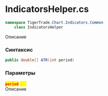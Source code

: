 
# IndicatorsHelper.cs
```csharp
namespace TigerTrade.Chart.Indicators.Common  
    class IndicatorsHelper
```

Описание

### Синтаксис
```csharp
public double[] ATR(int period)
```

### Параметры
<mark style="color:red;">**`period`**</mark> <mark style="color:yellow;">`int`</mark>  
 Описание  
  

                    
                    
